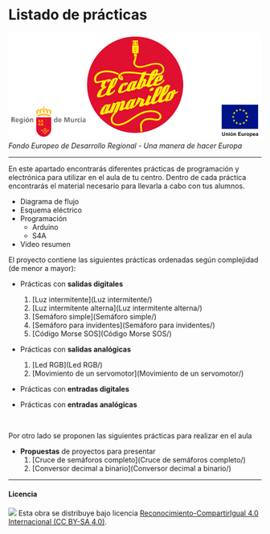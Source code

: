 # Listado de prácticas

<img src="ElCableAmarillo.png" /><br>
*Fondo Europeo de Desarrollo Regional - Una manera de hacer Europa*



***



En este apartado encontrarás diferentes prácticas de programación y electrónica para utilizar en el aula de tu centro. Dentro de cada práctica encontrarás el material necesario para llevarla a cabo con tus alumnos.

- Diagrama de flujo 
- Esquema eléctrico 
- Programación
    - Arduino
    - S4A
- Video resumen


El proyecto contiene las siguientes prácticas ordenadas según complejidad (de menor a mayor):

- Prácticas con **salidas digitales**
    1. [Luz intermitente](Luz intermitente/)
    2. [Luz intermitente alterna](Luz intermitente alterna/)
    3. [Semáforo simple](Semáforo simple/)
    4. [Semáforo para invidentes](Semáforo para invidentes/)
    5. [Código Morse SOS](Código Morse SOS/)
    
- Prácticas con **salidas analógicas**
    1. [Led RGB](Led RGB/)
    2. [Movimiento de un servomotor](Movimiento de un servomotor/)

- Prácticas con **entradas digitales**

- Prácticas con **entradas analógicas**

<br />

Por otro lado se proponen las siguientes prácticas para realizar en el aula

- **Propuestas** de proyectos para presentar
    1. [Cruce de semáforos completo](Cruce de semáforos completo/)
    2. [Conversor decimal a binario](Conversor decimal a binario/)

***



#### Licencia

<img src="http://i.creativecommons.org/l/by-sa/4.0/88x31.png" /> Esta obra se distribuye bajo licencia [Reconocimiento-CompartirIgual 4.0 Internacional (CC BY-SA 4.0)](https://creativecommons.org/licenses/by-sa/4.0/deed.es_ES).

